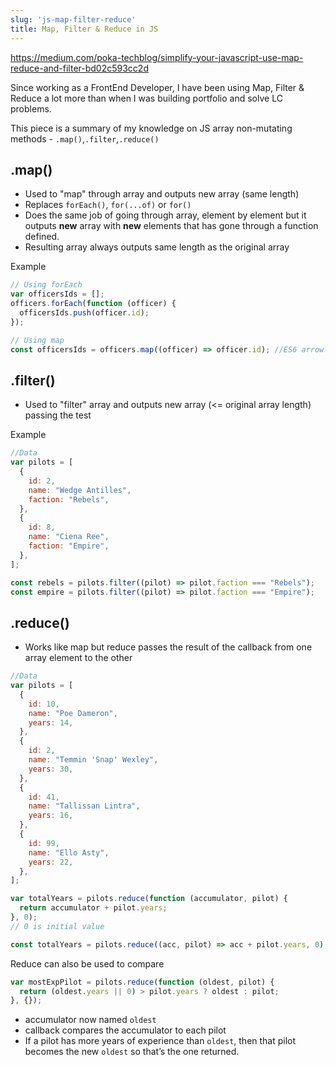 ```yaml
---
slug: 'js-map-filter-reduce' 
title: Map, Filter & Reduce in JS
---
```


https://medium.com/poka-techblog/simplify-your-javascript-use-map-reduce-and-filter-bd02c593cc2d

Since working as a FrontEnd Developer, I have been using Map, Filter & Reduce a lot more than when I was building portfolio and solve LC problems.

This piece is a summary of my knowledge on JS array non-mutating methods - `.map()`,`.filter`,`.reduce()`

## .map()

- Used to "map" through array and outputs new array (same length)
- Replaces `forEach()`, `for(...of)` or `for()`
- Does the same job of going through array, element by element but it outputs **new** array with **new** elements that has gone through a function defined.
- Resulting array always outputs same length as the original array

Example

```js
// Using forEach
var officersIds = [];
officers.forEach(function (officer) {
  officersIds.push(officer.id);
});

// Using map
const officersIds = officers.map((officer) => officer.id); //ES6 arrow fxn
```

## .filter()

- Used to "filter" array and outputs new array (<= original array length) passing the test

Example

```js
//Data
var pilots = [
  {
    id: 2,
    name: "Wedge Antilles",
    faction: "Rebels",
  },
  {
    id: 8,
    name: "Ciena Ree",
    faction: "Empire",
  },
];

const rebels = pilots.filter((pilot) => pilot.faction === "Rebels");
const empire = pilots.filter((pilot) => pilot.faction === "Empire");
```

## .reduce()

- Works like map but reduce passes the result of the callback from one array element to the other

```js
//Data
var pilots = [
  {
    id: 10,
    name: "Poe Dameron",
    years: 14,
  },
  {
    id: 2,
    name: "Temmin 'Snap' Wexley",
    years: 30,
  },
  {
    id: 41,
    name: "Tallissan Lintra",
    years: 16,
  },
  {
    id: 99,
    name: "Ello Asty",
    years: 22,
  },
];

var totalYears = pilots.reduce(function (accumulator, pilot) {
  return accumulator + pilot.years;
}, 0);
// 0 is initial value

const totalYears = pilots.reduce((acc, pilot) => acc + pilot.years, 0);
```

Reduce can also be used to compare

```js
var mostExpPilot = pilots.reduce(function (oldest, pilot) {
  return (oldest.years || 0) > pilot.years ? oldest : pilot;
}, {});
```

- accumulator now named `oldest`
- callback compares the accumulator to each pilot
- If a pilot has more years of experience than `oldest`, then that pilot becomes the new `oldest` so that’s the one returned.
